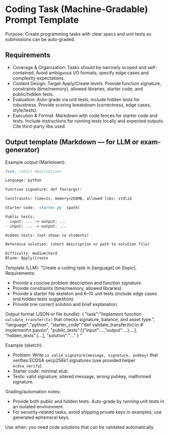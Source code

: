 # Coding Task (Machine-Gradable) Prompt Template

Purpose: Create programming tasks with clear specs and unit tests so submissions can be auto-graded.

## Requirements

- Coverage & Organization: Tasks should be narrowly scoped and self-contained. Avoid ambiguous I/O formats; specify edge cases and complexity expectations.
- Content Design: Target Apply/Create levels. Provide function signature, constraints (time/memory), allowed libraries, starter code, and public/hidden tests.
- Evaluation: Auto-grade via unit tests; include hidden tests for robustness. Provide scoring breakdown (correctness, edge cases, style/tests).
- Execution & Format: Markdown with code fences for starter code and tests. Include instructions for running tests locally and expected outputs. Cite third-party libs used.

## Output template (Markdown — for LLM or exam-generator)

Example output (Markdown):

```markdown
Task: <short description>

Language: python

Function signature: def foo(args):

Constraints: time=1s, memory=256MB, allowed libs: stdlib

Starter code: `starter.py` (path)

Public tests:
- input: ... -> output: ...
- input: ... -> output: ...

Hidden tests: (not shown to students)

Reference solution: (short description or path to solution file)

Difficulty: medium|hard
Bloom: Apply|Create
```

Template (LLM):
"Create a coding task in [language] on [topic]. Requirements:
- Provide a concise problem description and function signature.
- Provide constraints (time/memory, allowed libraries).
- Provide a starter file skeleton and 6–10 unit tests (include edge cases and hidden tests suggestion).
- Provide one correct solution and brief explanation.

Output format (JSON or file bundle):
{
  "task":"Implement function `validate_transfer(tx)` that checks signature, balance, and asset type.",
  "language":"python",
  "starter_code":"def validate_transfer(tx):\n    # implement\n    pass\n",
  "public_tests":[{"input":...,"output":...},...],
  "hidden_tests":[...],
  "solution":"..."
}
"

Example (sketch):
- Problem: Write `is_valid_signature(message, signature, pubkey)` that verifies ECDSA secp256k1 signatures (use provided helper `ecdsa_verify`).
- Starter code: minimal stub.
- Tests: valid signature, altered message, wrong pubkey, malformed signature.

Grading/automation notes:
- Provide both public and hidden tests. Auto-grade by running unit tests in an isolated environment.
- For security-related tasks, avoid shipping private keys in examples; use generated ephemeral keys.

Use when: you need code solutions that can be validated automatically.